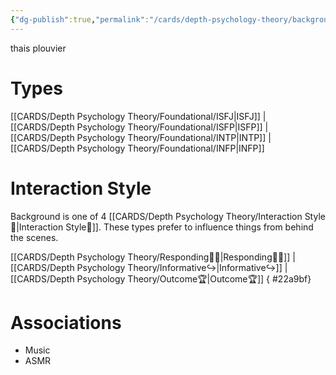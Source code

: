 ```yaml
---
{"dg-publish":true,"permalink":"/cards/depth-psychology-theory/background/","noteIcon":"1","created":"2023-01-12T15:17:41.487+01:00","updated":"2023-12-15T16:07:18.601+01:00"}
---
```


thais plouvier
# Types
[[CARDS/Depth Psychology Theory/Foundational/ISFJ\|ISFJ]] | [[CARDS/Depth Psychology Theory/Foundational/ISFP\|ISFP]] | [[CARDS/Depth Psychology Theory/Foundational/INTP\|INTP]] | [[CARDS/Depth Psychology Theory/Foundational/INFP\|INFP]]

# Interaction Style

Background is one of 4 [[CARDS/Depth Psychology Theory/Interaction Style💬\|Interaction Style💬]]. These types prefer to influence things from behind the scenes. 

[[CARDS/Depth Psychology Theory/Responding🧘‍♂️\|Responding🧘‍♂️]] | [[CARDS/Depth Psychology Theory/Informative↪️\|Informative↪️]] | [[CARDS/Depth Psychology Theory/Outcome🏆\|Outcome🏆]]
{ #22a9bf}


# Associations
- Music
- ASMR